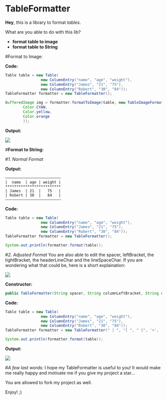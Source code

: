 # TableFormatter
**Hey**, 
this is a library to format _tables_. 

What are you able to do with this lib?
* **format table to image**
* **format table to String** 

#Format to Image:

**Code:**

```java
Table table = new Table(
                new ColumnEntry("name", "age", "weight"),
                new ColumnEntry("James", "21", "75"),
                new ColumnEntry("Robert", "30", "84"));
TableFormatter formatter = new TableFormatter();

BufferedImage img = formatter.formatToImage(table, new TableImageFormat(
        Color.CYAN,
        Color.yellow,
        Color.orange
        ));

```

**Output:**

![](https://s20.directupload.net/images/220306/xijp7tk7.png)



#**Format to String:**



#*1. Normal Format*

**Output:**
```
—————————————————————————
|  name  | age | weight |
*************************
| James  | 21  |   75   |
| Robert | 30  |   84   |
—————————————————————————
```

**Code:**

```java
Table table = new Table(
                new ColumnEntry("name", "age", "weight"),
                new ColumnEntry("James", "21", "75"),
                new ColumnEntry("Robert", "30", "84"));
TableFormatter formatter = new TableFormatter();

System.out.println(formatter.format(table));
```

                
#*2. Adjusted Format*
You are also able to edit the spacer, leftBracket, the tightBracket, the headerLineChar and the lineSpaceChar.
If you are wondering what that could be, here is a short explaination:

![](https://gcdnb.pbrd.co/images/vE0IKLpQrn0D.jpg?o=1)





**Constructor:**
```java
public TableFormatter(String spacer, String columnLeftBracket, String columnRightBracket, char headerValuesSpacerChar, char lineValuesSpaceChar)
```

**Code:**
```java
Table table = new Table(
                new ColumnEntry("name", "age", "weight"),
                new ColumnEntry("James", "21", "75"),
                new ColumnEntry("Robert", "30", "84"));
TableFormatter formatter = new TableFormatter(" | ", "[ ", " ]", '+', '-');

System.out.println(formatter.format(table));


```

**Output:**

![](https://s20.directupload.net/images/220306/wr73kox6.png)




#_A few last words:_
I hope my TableFormatter is useful to you! It would make me really happy and motivate me if you give my project a star...

You are allowed to fork my project as well.

Enjoy! ;)